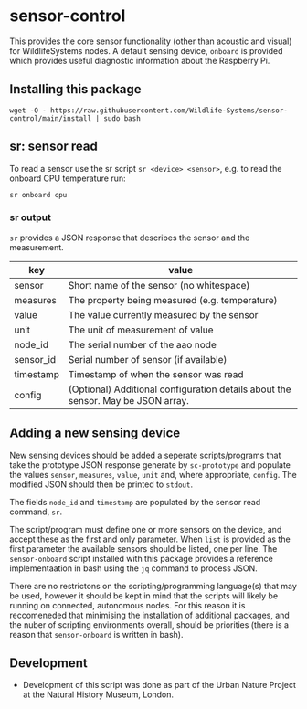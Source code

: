 # sensor-control
This provides the core sensor functionality (other than acoustic and visual) for WildlifeSystems nodes. A default sensing device, `onboard` is provided which provides useful diagnostic information about the Raspberry Pi.

## Installing this package
`wget -O - https://raw.githubusercontent.com/Wildlife-Systems/sensor-control/main/install | sudo bash`

## sr: sensor read
To read a sensor use the sr script `sr <device> <sensor>`, e.g. to read the onboard CPU temperature run:

`sr onboard cpu`

### sr output
`sr` provides a JSON response that describes the sensor and the measurement.

key         | value
------------|------
sensor      | Short name of the sensor (no whitespace)
measures    | The property being measured (e.g. temperature)
value       | The value currently measured by the sensor
unit        | The unit of measurement of value
node_id     | The serial number of the aao node 
sensor_id   | Serial number of sensor (if available)
timestamp   | Timestamp of when the sensor was read
config      | (Optional) Additional configuration details about the sensor. May be JSON array.

## Adding a new sensing device
New sensing devices should be added a seperate scripts/programs that take the prototype JSON response generate by `sc-prototype` and populate the values `sensor`, `measures`, `value`, `unit` and, where appropriate, `config`. The modified JSON should then be printed to `stdout`.

The fields `node_id` and `timestamp` are populated by the sensor read command, `sr`.

The script/program must define one or more sensors on the device, and accept these as the first and only parameter. When `list` is provided as the first parameter the available sensors should be listed, one per line. The `sensor-onboard` script installed with this package provides a reference implementaation in bash using the `jq` command to process JSON.

There are no restrictons on the scripting/programming language(s) that may be used, however it should be kept in mind that the scripts will likely be running on connected, autonomous nodes. For this reason it is reccomeneded that minimising the installation of additional packages, and the nuber of scripting environments overall, should be priorities (there is a reason that `sensor-onboard` is written in bash).

## Development
* Development of this script was done as part of the Urban Nature Project at the Natural History Museum, London.
